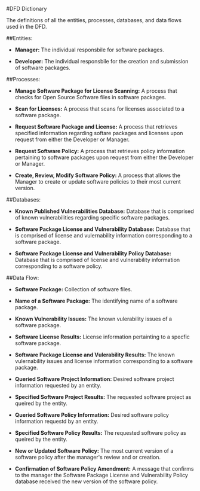 
#DFD Dictionary

The definitions of all the entities, processes, databases, and data flows used in the DFD. 

 
##Entities: 

+ **Manager:**  The individual responsbile for software packages. 

+ **Developer:**  The individual responsbile for the creation and submission of software packages. 

##Processes: 

+ **Manage Software Package for License Scanning:**  A process that checks for Open Source Software files in software packages.

+ **Scan for Licenses:**  A process that scans for licenses associated to a software package. 

+ **Request Software Package and License:**  A process that retrieves specified information regarding softare packages and licenses upon request from either the Developer or Manager. 

+ **Request Software Policy:**  A process that retrieves policy information pertaining to software packages upon request from  either the Developer or Manager.

+ **Create, Review, Modify Software Policy:**  A process that allows the Manager to create or update software policies to their most current version.

##Databases:

+ **Known Published Vulnerabilities Database:**  Database that is comprised of known vulnerabilities regarding specific software packages. 

+ **Software Package License and Vulnerability Database:**  Database that is comprised of license and vulernability information corresponding to a software package. 

+ **Software Package License and Vulnerability Policy Database:**  Database that is comprised of license and vulnerability information corresponding to a software policy. 


##Data Flow: 

+ **Software Package:**  Collection of software files. 

+ **Name of a Software Package:**  The identifying name of a software package. 

+ **Known Vulnerability Issues:**  The known vulerability issues of a software package. 

+ **Software License Results:**  License information pertainting to a specfic software package. 

+ **Software Package License and Vulerability Results:**  The known vulernability issues and license information corresponding to a software package.

+ **Queried Software Project Information:**  Desired software project information requested by an entity. 

+ **Specified Software Project Results:**  The requested software project as queired by the entity. 

+ **Queried Software Policy Information:**  Desired software policy information requestd by an entity. 

+ **Specified Software Policy Results:**  The requested software policy as queired by the entity. 

+ **New or Updated Software Policy:**  The most current version of a software policy after the manager's review and or creation. 

+ **Confirmation of Software Policy Amendment:**  A message that confirms to the manager the Software Package License and Vulnerability Policy database received the new version of the software policy. 


  
